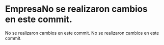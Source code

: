 # EmpresaNo se realizaron cambios en este commit.
No se realizaron cambios en este commit.
No se realizaron cambios en este commit.
